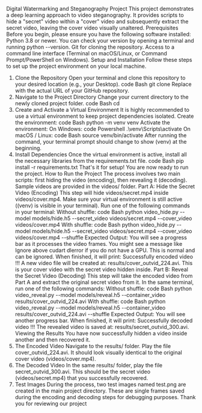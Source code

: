 Digital Watermarking and Steganography Project
This project demonstrates a deep learning approach to video steganography. It provides scripts to hide a "secret" video within a "cover" video and subsequently extract the secret video, leaving the cover video visually unaltered.
Prerequisites
Before you begin, please ensure you have the following software installed:
Python 3.8 or newer. You can check your version by opening a terminal and running python --version.
Git for cloning the repository.
Access to a command line interface (Terminal on macOS/Linux, or Command Prompt/PowerShell on Windows).
Setup and Installation
Follow these steps to set up the project environment on your local machine.

1. Clone the Repository
   Open your terminal and clone this repository to your desired location (e.g., your Desktop).
   code
   Bash
   git clone <your-repository-url>
   Replace <your-repository-url> with the actual URL of your GitHub repository.
2. Navigate to the Project Directory
   Change your current directory to the newly cloned project folder.
   code
   Bash
   cd <repository-folder-name>
3. Create and Activate a Virtual Environment
   It is highly recommended to use a virtual environment to keep project dependencies isolated.
   Create the environment:
   code
   Bash
   python -m venv venv
   Activate the environment:
   On Windows:
   code
   Powershell
   .\venv\Scripts\activate
   On macOS / Linux:
   code
   Bash
   source venv/bin/activate
   After running the command, your terminal prompt should change to show (venv) at the beginning.
4. Install Dependencies
   Once the virtual environment is active, install all the necessary libraries from the requirements.txt file.
   code
   Bash
   pip install -r requirements.txt
   That's it for setup! You are now ready to run the project.
   How to Run the Project
   The process involves two main scripts: first hiding the video (encoding), then revealing it (decoding). Sample videos are provided in the videos/ folder.
   Part A: Hide the Secret Video (Encoding)
   This step will hide videos/secret.mp4 inside videos/cover.mp4.
   Make sure your virtual environment is still active ((venv) is visible in your terminal).
   Run one of the following commands in your terminal:
   Without shuffle:
   code
   Bash
   python video_hide.py --model models/hide.h5 --secret_video videos/secret.mp4 --cover_video videos/cover.mp4
   With shuffle:
   code
   Bash
   python video_hide.py --model models/hide.h5 --secret_video videos/secret.mp4 --cover_video videos/cover.mp4 --shuffle
   Expected Output:
   You will see a progress bar as it processes the video frames.
   You might see a message like Ignore above cudart dlerror if you do not have a GPU. This is normal and can be ignored.
   When finished, it will print: Successfully encoded video !!!
   A new video file will be created at: results/cover_outvid_224.avi. This is your cover video with the secret video hidden inside.
   Part B: Reveal the Secret Video (Decoding)
   This step will take the encoded video from Part A and extract the original secret video from it.
   In the same terminal, run one of the following commands:
   Without shuffle:
   code
   Bash
   python video_reveal.py --model models/reveal.h5 --container_video results/cover_outvid_224.avi
   With shuffle:
   code
   Bash
   python video_reveal.py --model models/reveal.h5 --container_video results/cover_outvid_224.avi --shuffle
   Expected Output:
   You will see another progress bar.
   When finished, it will print: Successfully decoded video !!!
   The revealed video is saved at: results/secret_outvid_300.avi.
   Viewing the Results
   You have now successfully hidden a video inside another and then recovered it.
5. The Encoded Video
   Navigate to the results/ folder.
   Play the file cover_outvid_224.avi. It should look visually identical to the original cover video (videos/cover.mp4).
6. The Decoded Video
   In the same results/ folder, play the file secret_outvid_300.avi. This should be the secret video (videos/secret.mp4) that you successfully recovered.
7. Test Images
   During the process, two test images named test.png are created in the main project directory. These are single frames saved during the encoding and decoding steps for debugging purposes.
   Thank you for reviewing our project
